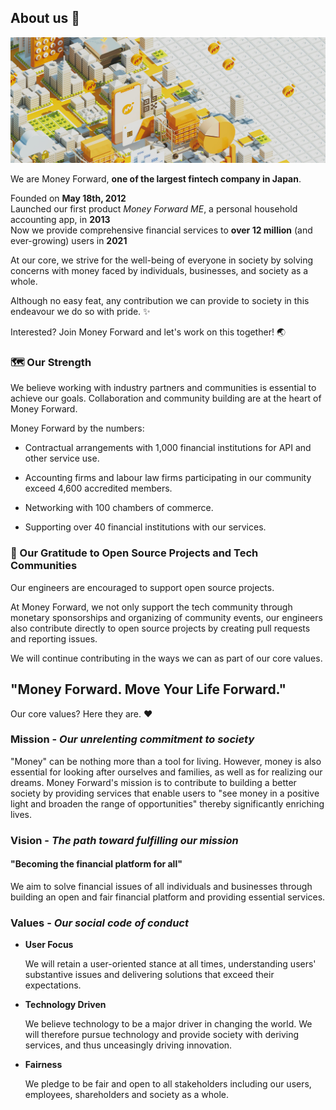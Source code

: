 ## About us 🎉
![Money Forward, Inc. Banner](/images/moneyforward_banner.jpg)

We are Money Forward, **one of the largest fintech company in Japan**.

Founded on **May 18th, 2012**  
Launched our first product _Money Forward ME_, a personal household accounting app, in **2013**  
Now we provide comprehensive financial services to **over 12 million** (and ever-growing) users in **2021**  

At our core, we strive for the well-being of everyone in society by solving concerns with money faced by individuals, businesses, and society as a whole.

Although no easy feat, any contribution we can provide to society in this endeavour we do so with pride. ✨

Interested? Join Money Forward and let's work on this together! 🌏

### 🗺️ Our Strength

We believe working with industry partners and communities is essential to achieve our goals. Collaboration and community building are at the heart of Money Forward.

Money Forward by the numbers:

* Contractual arrangements with 1,000 financial institutions for API and other service use.

* Accounting firms and labour law firms participating in our community exceed 4,600 accredited members.

* Networking with 100 chambers of commerce.

* Supporting over 40 financial institutions with our services.

### 💾 Our Gratitude to Open Source Projects and Tech Communities

Our engineers are encouraged to support open source projects.

At Money Forward, we not only support the tech community through monetary sponsorships and organizing of community events, our engineers also contribute directly to open source projects by creating pull requests and reporting issues.

We will continue contributing in the ways we can as part of our core values.

## "Money Forward. Move Your Life Forward."

Our core values? Here they are. ❤️

### Mission - _Our unrelenting commitment to society_

"Money" can be nothing more than a tool for living. However, money is also essential for looking after ourselves and families, as well as for realizing our dreams. Money Forward's mission is to contribute to building a better society by providing services that enable users to "see money in a positive light and broaden the range of opportunities" thereby significantly enriching lives.

### Vision - _The path toward fulfilling our mission_

#### "Becoming the financial platform for all"

We aim to solve financial issues of all individuals and businesses through building an open and fair financial platform and providing essential services.

### Values - _Our social code of conduct_

* **User Focus**

  We will retain a user-oriented stance at all times, understanding users' substantive issues and delivering solutions that exceed their expectations.

* **Technology Driven**

  We believe technology to be a major driver in changing the world. We will therefore pursue technology and provide society with deriving services, and thus unceasingly driving innovation.

* **Fairness**

  We pledge to be fair and open to all stakeholders including our users, employees, shareholders and society as a whole.

